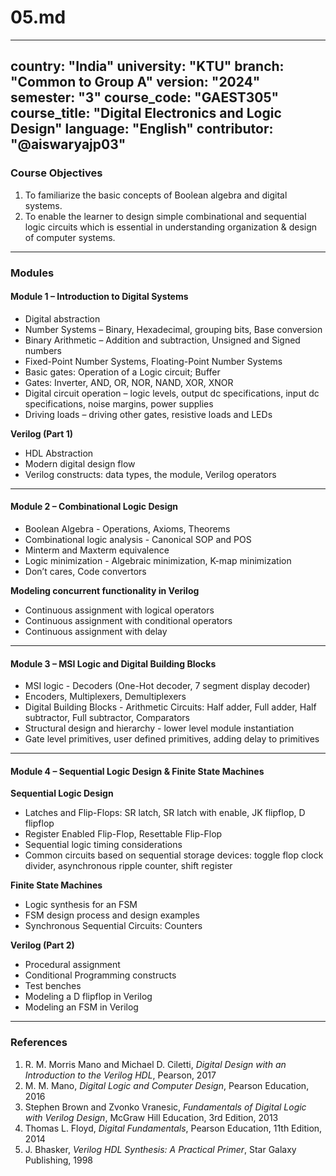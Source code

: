 # 05.md

---
country: "India"
university: "KTU"
branch: "Common to Group A"
version: "2024"
semester: "3"
course_code: "GAEST305"
course_title: "Digital Electronics and Logic Design"
language: "English"
contributor: "@aiswaryajp03"
---

### Course Objectives

1. To familiarize the basic concepts of Boolean algebra and digital systems.  
2. To enable the learner to design simple combinational and sequential logic circuits which is essential in understanding organization & design of computer systems.

---

### Modules

#### Module 1 – Introduction to Digital Systems
- Digital abstraction  
- Number Systems – Binary, Hexadecimal, grouping bits, Base conversion  
- Binary Arithmetic – Addition and subtraction, Unsigned and Signed numbers  
- Fixed-Point Number Systems, Floating-Point Number Systems  
- Basic gates: Operation of a Logic circuit; Buffer  
- Gates: Inverter, AND, OR, NOR, NAND, XOR, XNOR  
- Digital circuit operation – logic levels, output dc specifications, input dc specifications, noise margins, power supplies  
- Driving loads – driving other gates, resistive loads and LEDs  

**Verilog (Part 1)**  
- HDL Abstraction  
- Modern digital design flow  
- Verilog constructs: data types, the module, Verilog operators  



---

#### Module 2 – Combinational Logic Design
- Boolean Algebra - Operations, Axioms, Theorems  
- Combinational logic analysis - Canonical SOP and POS  
- Minterm and Maxterm equivalence  
- Logic minimization - Algebraic minimization, K-map minimization  
- Don’t cares, Code convertors  

**Modeling concurrent functionality in Verilog**  
- Continuous assignment with logical operators  
- Continuous assignment with conditional operators  
- Continuous assignment with delay  

---

#### Module 3 – MSI Logic and Digital Building Blocks
- MSI logic - Decoders (One-Hot decoder, 7 segment display decoder)  
- Encoders, Multiplexers, Demultiplexers  
- Digital Building Blocks - Arithmetic Circuits: Half adder, Full adder, Half subtractor, Full subtractor, Comparators  
- Structural design and hierarchy - lower level module instantiation  
- Gate level primitives, user defined primitives, adding delay to primitives  

---

#### Module 4 – Sequential Logic Design & Finite State Machines
**Sequential Logic Design**  
- Latches and Flip-Flops: SR latch, SR latch with enable, JK flipflop, D flipflop  
- Register Enabled Flip-Flop, Resettable Flip-Flop  
- Sequential logic timing considerations  
- Common circuits based on sequential storage devices: toggle flop clock divider, asynchronous ripple counter, shift register  

**Finite State Machines**  
- Logic synthesis for an FSM  
- FSM design process and design examples  
- Synchronous Sequential Circuits: Counters  

**Verilog (Part 2)**  
- Procedural assignment  
- Conditional Programming constructs  
- Test benches  
- Modeling a D flipflop in Verilog  
- Modeling an FSM in Verilog  


---

### References

1. R. M. Morris Mano and Michael D. Ciletti, *Digital Design with an Introduction to the Verilog HDL*, Pearson, 2017  
2. M. M. Mano, *Digital Logic and Computer Design*, Pearson Education, 2016  
3. Stephen Brown and Zvonko Vranesic, *Fundamentals of Digital Logic with Verilog Design*, McGraw Hill Education, 3rd Edition, 2013  
4. Thomas L. Floyd, *Digital Fundamentals*, Pearson Education, 11th Edition, 2014  
5. J. Bhasker, *Verilog HDL Synthesis: A Practical Primer*, Star Galaxy Publishing, 1998
